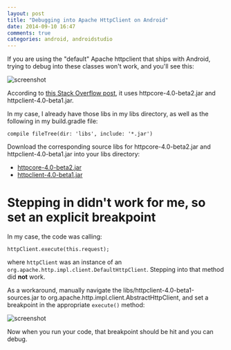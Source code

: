 ```yaml
---
layout: post
title: "Debugging into Apache HttpClient on Android"
date: 2014-09-10 16:47
comments: true
categories: android, androidstudio
---
```


If you are using the "default" Apache httpclient that ships with Android, trying to debug into these classes won't work, and you'll see this:

![screenshot](http://tleyden-misc.s3.amazonaws.com/blog_images/cant_debug_httpclient.png)

According to [this Stack Overflow post](http://stackoverflow.com/questions/2618573/what-version-of-apache-http-client-is-bundled-in-android-1-6/4818714#4818714), it uses httpcore-4.0-beta2.jar and httpclient-4.0-beta1.jar.

In my case, I already have those libs in my libs directory, as well as the following in my build.gradle file:

```
compile fileTree(dir: 'libs', include: '*.jar')
```

Download the corresponding source libs for httpcore-4.0-beta2.jar and httpclient-4.0-beta1.jar into your libs directory:

* [httpcore-4.0-beta2.jar](http://repo1.maven.org/maven2/org/apache/httpcomponents/httpcore/4.0-beta2/httpcore-4.0-beta2-sources.jar)
* [httpclient-4.0-beta1.jar](http://repo1.maven.org/maven2/org/apache/httpcomponents/httpclient/4.0-beta1/httpclient-4.0-beta1-sources.jar)

# Stepping in didn't work for me, so set an explicit breakpoint

In my case, the code was calling:

```
httpClient.execute(this.request);
```

where `httpClient` was an instance of an `org.apache.http.impl.client.DefaultHttpClient`.  Stepping into that method did **not** work.

As a workaround, manually navigate the libs/httpclient-4.0-beta1-sources.jar to org.apache.http.impl.client.AbstractHttpClient, and set a breakpoint in the appropriate `execute()` method:

![screenshot](http://tleyden-misc.s3.amazonaws.com/blog_images/manual_httpclient_breakpoint.png)

Now when you run your code, that breakpoint should be hit and you can debug.
